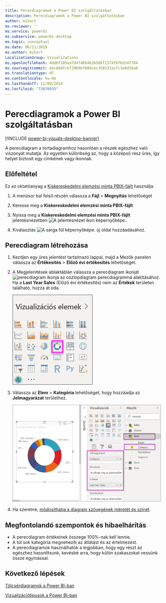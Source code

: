 ```yaml
---
title: Perecdiagramok a Power BI szolgáltatásban
description: Perecdiagramok a Power BI szolgáltatásban
author: mihart
ms.reviewer: ''
ms.service: powerbi
ms.subservice: powerbi-desktop
ms.topic: conceptual
ms.date: 06/11/2019
ms.author: mihart
LocalizationGroup: Visualizations
ms.openlocfilehash: 4dd6f185ea7d4f4664626586f1374f67bd34f784
ms.sourcegitcommit: 64c860fcbf2969bf089cec358331a1fc1e0d39a8
ms.translationtype: HT
ms.contentlocale: hu-HU
ms.lasthandoff: 11/09/2019
ms.locfileid: "73870935"
---
```

# <a name="doughnut-charts-in-power-bi"></a>Perecdiagramok a Power BI szolgáltatásban

[!INCLUDE [power-bi-visuals-desktop-banner](../includes/power-bi-visuals-desktop-banner.md)]

A perecdiagram a tortadiagramhoz hasonlóan a részek egészhez való viszonyát mutatja. Az egyetlen különbség az, hogy a középső rész üres, így helyet biztosít egy címkének vagy ikonnak.

## <a name="prerequisite"></a>Előfeltétel

Ez az oktatóanyag a [Kiskereskedelmi elemzési minta PBIX-fájlt](https://download.microsoft.com/download/9/6/D/96DDC2FF-2568-491D-AAFA-AFDD6F763AE3/Retail%20Analysis%20Sample%20PBIX.pbix) használja.

1. A menüsor bal felső részén válassza a **Fájl** > **Megnyitás** lehetőséget
   
2. Keresse meg a **Kiskereskedelmi elemzési minta PBIX-fájlt**

1. Nyissa meg a **Kiskereskedelmi elemzési minta PBIX-fájlt** jelentésnézetben ![A jelentésnézet ikon képernyőképe.](media/power-bi-visualization-kpi/power-bi-report-view.png).

1. Kiválasztás ![A sárga fül képernyőképe.](media/power-bi-visualization-kpi/power-bi-yellow-tab.png) új oldal hozzáadásához.


## <a name="create-a-doughnut-chart"></a>Perecdiagram létrehozása

1. Kezdjen egy üres jelentést tartalmazó lappal, majd a Mezők panelen válassza az **Értékesítés** \> **Előző évi értékesítés** lehetőséget.  
   
3. A Megjelenítések ablaktáblán válassza a perecdiagram ikonját ![perecdiagram ikonja](media/power-bi-visualization-doughnut-charts/power-bi-icon.png) az oszlopdiagram perecdiagrammá alakításához. Ha a **Last Year Sales** (Előző évi értékesítés) nem az **Értékek** területen található, húzza át oda.
     
   ![A Vizualizációk panel a kiválasztott perecdiagram lehetőséggel](media/power-bi-visualization-doughnut-charts/power-bi-doughnut-chart.png)

4. Válassza az **Elem** \> **Kategória** lehetőséget, hogy hozzáadja az **Jelmagyarázat** területhez. 
     
    ![a perec a Mezők panel mellett](media/power-bi-visualization-doughnut-charts/power-bi-doughnut-done.png)

5. Ha szeretné, [módosíthatja a diagram szövegének méretét és színét](power-bi-visualization-customize-title-background-and-legend.md). 

## <a name="considerations-and-troubleshooting"></a>Megfontolandó szempontok és hibaelhárítás
* A perecdiagram értékeinek összege 100%-nak kell lennie.
* A túl sok kategória megnehezíti az átlátást és az értelmezést.
* A perecdiagramok használhatók a legjobban, hogy egy részt az egészhez hasonlítsunk, kevésbé arra, hogy külön szakaszokat vessünk össze egymással. 

## <a name="next-steps"></a>Következő lépések
[Tölcsérdiagramok a Power BI-ban](power-bi-visualization-funnel-charts.md)

[Vizualizációtípusok a Power BI-ban](power-bi-visualization-types-for-reports-and-q-and-a.md)


